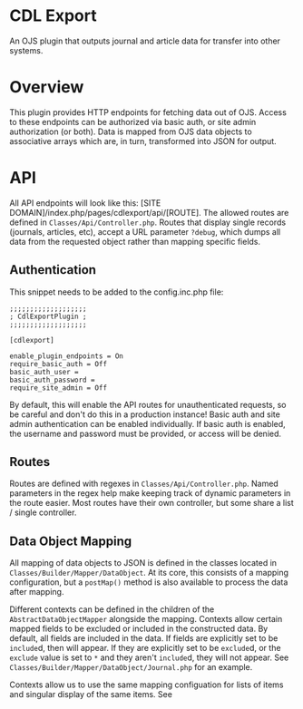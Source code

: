 # CDL Export

An OJS plugin that outputs journal and article data for transfer into other systems.

# Overview

This plugin provides HTTP endpoints for fetching data out of OJS. Access to these endpoints can be authorized via basic
auth, or site admin authorization (or both). Data is mapped from OJS data objects to associative arrays which are, in 
turn, transformed into JSON for output.

# API

All API endpoints will look like this: [SITE DOMAIN]/index.php/pages/cdlexport/api/[ROUTE]. The allowed routes are
defined in `Classes/Api/Controller.php`. Routes that display single records (journals, articles, etc), accept a URL
parameter `?debug`, which dumps all data from the requested object rather than mapping specific fields.

## Authentication

This snippet needs to be added to the config.inc.php file:

```
;;;;;;;;;;;;;;;;;;;
; CdlExportPlugin ;
;;;;;;;;;;;;;;;;;;;

[cdlexport]

enable_plugin_endpoints = On
require_basic_auth = Off
basic_auth_user =
basic_auth_password =
require_site_admin = Off
```

By default, this will enable the API routes for unauthenticated requests, so be careful and don't do this in a production
instance! Basic auth and site admin authentication can be enabled individually. If basic auth is enabled, the username
and password must be provided, or access will be denied.

## Routes

Routes are defined with regexes in `Classes/Api/Controller.php`. Named parameters in the regex help make keeping track
of dynamic parameters in the route easier. Most routes have their own controller, but some share a list / single
controller.

## Data Object Mapping

All mapping of data objects to JSON is defined in the classes located in `Classes/Builder/Mapper/DataObject`. At its
core, this consists of a mapping configuration, but a `postMap()` method is also available to process the data after
mapping.

Different contexts can be defined in the children of the `AbstractDataObjectMapper` alongside the mapping. Contexts
allow certain mapped fields to be excluded or included in the constructed data. By default, all fields are included
in the data. If fields are explicitly set to be `include`d, then will appear. If they are explicitly set to be 
`exclude`d, or the `exclude` value is set to `*` and they aren't `include`d, they will not appear.
See `Classes/Builder/Mapper/DataObject/Journal.php` for an example.

Contexts allow us to use the same mapping configuation for lists of items and singular display of the same items. See

